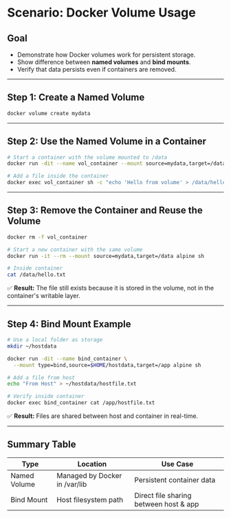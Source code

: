 # Scenario: Docker Volume Usage

## Goal

- Demonstrate how Docker volumes work for persistent storage.
- Show difference between **named volumes** and **bind mounts**.
- Verify that data persists even if containers are removed.

---

## Step 1: Create a Named Volume

```bash
docker volume create mydata
```

---

## Step 2: Use the Named Volume in a Container

```bash
# Start a container with the volume mounted to /data
docker run -dit --name vol_container --mount source=mydata,target=/data alpine sh

# Add a file inside the container
docker exec vol_container sh -c "echo 'Hello from volume' > /data/hello.txt"
```

---

## Step 3: Remove the Container and Reuse the Volume

```bash
docker rm -f vol_container

# Start a new container with the same volume
docker run -it --rm --mount source=mydata,target=/data alpine sh

# Inside container
cat /data/hello.txt
```

✅ **Result:** The file still exists because it is stored in the volume, not in the container's writable layer.

---

## Step 4: Bind Mount Example

```bash
# Use a local folder as storage
mkdir ~/hostdata

docker run -dit --name bind_container \
  --mount type=bind,source=$HOME/hostdata,target=/app alpine sh

# Add a file from host
echo "From Host" > ~/hostdata/hostfile.txt

# Verify inside container
docker exec bind_container cat /app/hostfile.txt
```

✅ **Result:** Files are shared between host and container in real-time.

---

## Summary Table

| Type         | Location                       | Use Case                               |
| ------------ | ------------------------------ | --------------------------------------- |
| Named Volume | Managed by Docker in /var/lib  | Persistent container data               |
| Bind Mount   | Host filesystem path           | Direct file sharing between host & app  |

